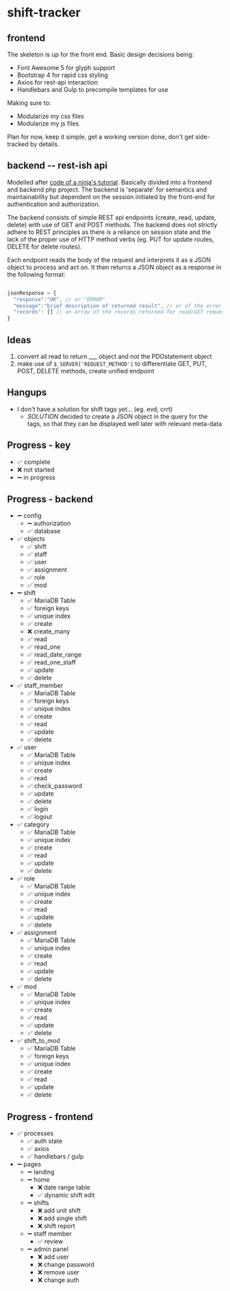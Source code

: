 # shift-tracker

## frontend

The skeleton is up for the front end.  Basic design decisions being:

- Font Awesome 5 for glyph support
- Bootstrap 4 for rapid css styling
- Axios for rest-api interaction
- Handlebars and Gulp to precompile templates for use

Making sure to:

- Modularize my css files
- Modularize my js files

Plan for now, keep it simple, get a working version done, don't get side-tracked by details.

## backend -- rest-ish api

Modelled after [code of a ninja's tutorial](https://www.codeofaninja.com/2017/02/create-simple-rest-api-in-php.html).  Basically divided into a frontend and backend php project.  The backend is 'separate' for semantics and maintainability but dependent on the session initiated by the front-end for authentication and authorization.

The backend consists of simple REST api endpoints (create, read, update, delete) with use of GET and POST methods.  The backend does not strictly adhere to REST principles as there is a reliance on session state and the lack of the proper use of HTTP method verbs (eg. PUT for update routes, DELETE for delete routes).

Each endpoint reads the body of the request and interprets it as a JSON object to process and act on.  It then returns a JSON object as a response in the following format:

```javascript

jsonResponse = {
  "response":"OK", // or "ERROR"
  "message":"brief description of returned result", // or of the error encountered
  "records": [] // an array of the records returned for read/GET requests
}

```

## Ideas

1. convert all read to return ___ object and not the PDOstatement object
2. make use of `$_SERVER['REQUEST_METHOD']` to differentiate GET, PUT, POST, DELETE methods, create unified endpoint

## Hangups

- I don't have a solution for shift tags yet... (eg. evd, crrt)
  - *SOLUTION* decided to create a JSON object in the query for the tags, so that they can be displayed well later with relevant meta-data

## Progress - key

- ✅ complete
- ❌ not started
- ➖ in progress

## Progress - backend

- ➖ config
  - ➖ authorization
  - ✅ database
- ✅ objects
  - ✅ shift
  - ✅ staff
  - ✅ user
  - ✅ assignment
  - ✅ role
  - ✅ mod
- ➖ shift
  - ✅ MariaDB Table
  - ✅ foreign keys
  - ✅ unique index
  - ✅ create
  - ❌ create_many
  - ✅ read
  - ✅ read_one
  - ✅ read_date_range
  - ✅ read_one_staff
  - ✅ update
  - ✅ delete
- ✅ staff_member
  - ✅ MariaDB Table
  - ✅ foreign keys
  - ✅ unique index
  - ✅ create
  - ✅ read 
  - ✅ update
  - ✅ delete
- ✅ user
  - ✅ MariaDB Table
  - ✅ unique index
  - ✅ create
  - ✅ read 
  - ✅ check_password
  - ✅ update
  - ✅ delete
  - ✅ login
  - ✅ logout
- ✅ category
  - ✅ MariaDB Table
  - ✅ unique index
  - ✅ create
  - ✅ read 
  - ✅ update
  - ✅ delete
- ✅ role
  - ✅ MariaDB Table
  - ✅ unique index
  - ✅ create
  - ✅ read 
  - ✅ update
  - ✅ delete
- ✅ assignment
  - ✅ MariaDB Table
  - ✅ unique index
  - ✅ create
  - ✅ read
  - ✅ update
  - ✅ delete
- ✅ mod
  - ✅ MariaDB Table
  - ✅ unique index
  - ✅ create
  - ✅ read 
  - ✅ update
  - ✅ delete
- ✅ shift_to_mod
  - ✅ MariaDB Table
  - ✅ foreign keys
  - ✅ unique index
  - ✅ create
  - ✅ read 
  - ✅ update
  - ✅ delete

## Progress - frontend

- ✅ processes
  - ✅ auth state
  - ✅ axios
  - ✅ handlebars / gulp
- ➖ pages
  - ➖ landing
  - ➖ home
    - ❌ date range table
    - ✅ dynamic shift edit
  - ➖ shifts
    - ❌ add unit shift
    - ❌ add single shift
    - ❌ shift report
  - ➖ staff member
    - ✅ review
  - ➖ admin panel
    - ❌ add user
    - ❌ change password
    - ❌ remove user
    - ❌ change auth

